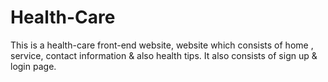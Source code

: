 # Health-Care
This is a health-care front-end website, website which consists of home , service, contact information &amp; also health tips. It also consists of sign up &amp; login page. 
